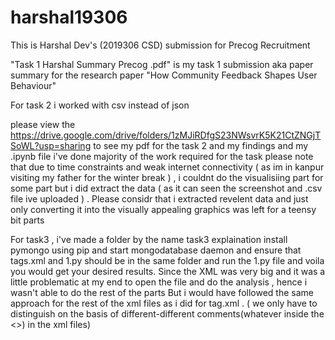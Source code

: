 # harshal19306
This is Harshal Dev's (2019306 CSD) submission for Precog Recruitment 


"Task 1 Harshal Summary Precog .pdf" is my task 1 submission aka paper summary for the research paper "How Community Feedback Shapes User Behaviour"

For task 2
i worked with csv instead of json

please view the https://drive.google.com/drive/folders/1zMJiRDfgS23NWsvrK5K21CtZNGjTSoWL?usp=sharing to see my pdf for the task 2 and my findings and my .ipynb file
i've done majority of the work required for the task
please note that due to time constraints and weak internet connectivity ( as im in kanpur visiting my father for the winter break ) , i couldnt do the visualisiing part for some part but i did extract the data ( as it can seen the screenshot and .csv file ive uploaded ) . Please considr that i extracted revelent data and just only converting it into the visually appealing graphics was left for a teensy bit parts



For task3 , i've made a folder by the name task3
explaination 
install pymongo using pip and start mongodatabase daemon and ensure that tags.xml and 1.py should be in the same folder and run the 1.py file and voila you would get your desired results.
Since the XML was very big and it was a little problematic at my end to open the file and do the analysis , hence i wasn't able to do the rest of the parts
But i would have followed the same approach for the rest of the xml files as i did for tag.xml . ( we only have to distinguish on the basis of different-different comments(whatever inside the <>) in the xml files)


